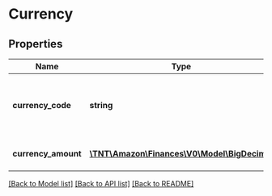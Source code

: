 # Currency

## Properties
Name | Type | Description | Notes
------------ | ------------- | ------------- | -------------
**currency_code** | **string** | The three-digit currency code in ISO 4217 format. | [optional] 
**currency_amount** | [**\TNT\Amazon\Finances\V0\Model\BigDecimal**](BigDecimal.md) | The monetary value. | [optional] 

[[Back to Model list]](../README.md#documentation-for-models) [[Back to API list]](../README.md#documentation-for-api-endpoints) [[Back to README]](../README.md)


